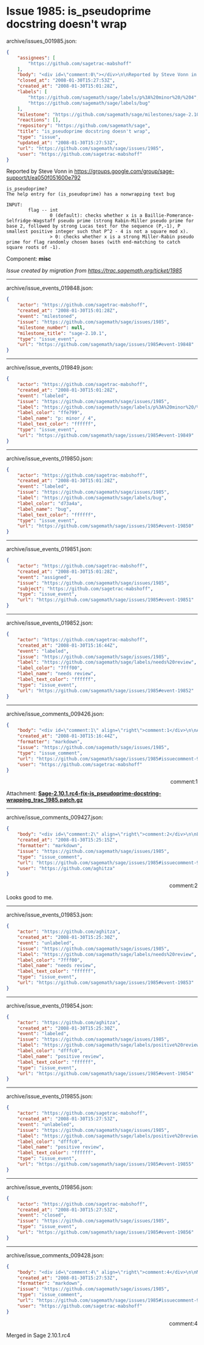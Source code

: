 # Issue 1985: is_pseudoprime docstring doesn't wrap

archive/issues_001985.json:
```json
{
    "assignees": [
        "https://github.com/sagetrac-mabshoff"
    ],
    "body": "<div id=\"comment:0\"></div>\n\nReported by Steve Vonn in https://groups.google.com/group/sage-support/t/ea050f051600e792\n\n```\nis_pseudoprime?\nThe help entry for (is_pseudoprime) has a nonwrapping text bug\n\nINPUT:\n        flag -- int\n                0 (default): checks whether x is a Baillie-Pomerance-Selfridge-Wagstaff pseudo prime (strong Rabin-Miller pseudo prime for base 2, followed by strong Lucas test for the sequence (P,-1), P smallest positive integer such that P^2 - 4 is not a square mod x).\n                > 0: checks whether x is a strong Miller-Rabin pseudo prime for flag randomly chosen bases (with end-matching to catch\nsquare roots of -1). \n```\n\nComponent: **misc**\n\n_Issue created by migration from https://trac.sagemath.org/ticket/1985_\n\n",
    "closed_at": "2008-01-30T15:27:53Z",
    "created_at": "2008-01-30T15:01:28Z",
    "labels": [
        "https://github.com/sagemath/sage/labels/p%3A%20minor%20/%204",
        "https://github.com/sagemath/sage/labels/bug"
    ],
    "milestone": "https://github.com/sagemath/sage/milestones/sage-2.10.1",
    "reactions": [],
    "repository": "https://github.com/sagemath/sage",
    "title": "is_pseudoprime docstring doesn't wrap",
    "type": "issue",
    "updated_at": "2008-01-30T15:27:53Z",
    "url": "https://github.com/sagemath/sage/issues/1985",
    "user": "https://github.com/sagetrac-mabshoff"
}
```
<div id="comment:0"></div>

Reported by Steve Vonn in https://groups.google.com/group/sage-support/t/ea050f051600e792

```
is_pseudoprime?
The help entry for (is_pseudoprime) has a nonwrapping text bug

INPUT:
        flag -- int
                0 (default): checks whether x is a Baillie-Pomerance-Selfridge-Wagstaff pseudo prime (strong Rabin-Miller pseudo prime for base 2, followed by strong Lucas test for the sequence (P,-1), P smallest positive integer such that P^2 - 4 is not a square mod x).
                > 0: checks whether x is a strong Miller-Rabin pseudo prime for flag randomly chosen bases (with end-matching to catch
square roots of -1). 
```

Component: **misc**

_Issue created by migration from https://trac.sagemath.org/ticket/1985_





---

archive/issue_events_019848.json:
```json
{
    "actor": "https://github.com/sagetrac-mabshoff",
    "created_at": "2008-01-30T15:01:28Z",
    "event": "milestoned",
    "issue": "https://github.com/sagemath/sage/issues/1985",
    "milestone_number": null,
    "milestone_title": "sage-2.10.1",
    "type": "issue_event",
    "url": "https://github.com/sagemath/sage/issues/1985#event-19848"
}
```



---

archive/issue_events_019849.json:
```json
{
    "actor": "https://github.com/sagetrac-mabshoff",
    "created_at": "2008-01-30T15:01:28Z",
    "event": "labeled",
    "issue": "https://github.com/sagemath/sage/issues/1985",
    "label": "https://github.com/sagemath/sage/labels/p%3A%20minor%20/%204",
    "label_color": "ffe799",
    "label_name": "p: minor / 4",
    "label_text_color": "ffffff",
    "type": "issue_event",
    "url": "https://github.com/sagemath/sage/issues/1985#event-19849"
}
```



---

archive/issue_events_019850.json:
```json
{
    "actor": "https://github.com/sagetrac-mabshoff",
    "created_at": "2008-01-30T15:01:28Z",
    "event": "labeled",
    "issue": "https://github.com/sagemath/sage/issues/1985",
    "label": "https://github.com/sagemath/sage/labels/bug",
    "label_color": "d73a4a",
    "label_name": "bug",
    "label_text_color": "ffffff",
    "type": "issue_event",
    "url": "https://github.com/sagemath/sage/issues/1985#event-19850"
}
```



---

archive/issue_events_019851.json:
```json
{
    "actor": "https://github.com/sagetrac-mabshoff",
    "created_at": "2008-01-30T15:01:28Z",
    "event": "assigned",
    "issue": "https://github.com/sagemath/sage/issues/1985",
    "subject": "https://github.com/sagetrac-mabshoff",
    "type": "issue_event",
    "url": "https://github.com/sagemath/sage/issues/1985#event-19851"
}
```



---

archive/issue_events_019852.json:
```json
{
    "actor": "https://github.com/sagetrac-mabshoff",
    "created_at": "2008-01-30T15:16:44Z",
    "event": "labeled",
    "issue": "https://github.com/sagemath/sage/issues/1985",
    "label": "https://github.com/sagemath/sage/labels/needs%20review",
    "label_color": "7fff00",
    "label_name": "needs review",
    "label_text_color": "ffffff",
    "type": "issue_event",
    "url": "https://github.com/sagemath/sage/issues/1985#event-19852"
}
```



---

archive/issue_comments_009426.json:
```json
{
    "body": "<div id=\"comment:1\" align=\"right\">comment:1</div>\n\nAttachment: **[Sage-2.10.1.rc4-fix-is_pseudoprime-docstring-wrapping_trac_1985.patch.gz](https://github.com/sagemath/sage/files/ticket1985/Sage-2.10.1.rc4-fix-is_pseudoprime-docstring-wrapping_trac_1985.patch.gz)**",
    "created_at": "2008-01-30T15:16:44Z",
    "formatter": "markdown",
    "issue": "https://github.com/sagemath/sage/issues/1985",
    "type": "issue_comment",
    "url": "https://github.com/sagemath/sage/issues/1985#issuecomment-9426",
    "user": "https://github.com/sagetrac-mabshoff"
}
```

<div id="comment:1" align="right">comment:1</div>

Attachment: **[Sage-2.10.1.rc4-fix-is_pseudoprime-docstring-wrapping_trac_1985.patch.gz](https://github.com/sagemath/sage/files/ticket1985/Sage-2.10.1.rc4-fix-is_pseudoprime-docstring-wrapping_trac_1985.patch.gz)**



---

archive/issue_comments_009427.json:
```json
{
    "body": "<div id=\"comment:2\" align=\"right\">comment:2</div>\n\nLooks good to me.",
    "created_at": "2008-01-30T15:25:15Z",
    "formatter": "markdown",
    "issue": "https://github.com/sagemath/sage/issues/1985",
    "type": "issue_comment",
    "url": "https://github.com/sagemath/sage/issues/1985#issuecomment-9427",
    "user": "https://github.com/aghitza"
}
```

<div id="comment:2" align="right">comment:2</div>

Looks good to me.



---

archive/issue_events_019853.json:
```json
{
    "actor": "https://github.com/aghitza",
    "created_at": "2008-01-30T15:25:30Z",
    "event": "unlabeled",
    "issue": "https://github.com/sagemath/sage/issues/1985",
    "label": "https://github.com/sagemath/sage/labels/needs%20review",
    "label_color": "7fff00",
    "label_name": "needs review",
    "label_text_color": "ffffff",
    "type": "issue_event",
    "url": "https://github.com/sagemath/sage/issues/1985#event-19853"
}
```



---

archive/issue_events_019854.json:
```json
{
    "actor": "https://github.com/aghitza",
    "created_at": "2008-01-30T15:25:30Z",
    "event": "labeled",
    "issue": "https://github.com/sagemath/sage/issues/1985",
    "label": "https://github.com/sagemath/sage/labels/positive%20review",
    "label_color": "dfffc0",
    "label_name": "positive review",
    "label_text_color": "ffffff",
    "type": "issue_event",
    "url": "https://github.com/sagemath/sage/issues/1985#event-19854"
}
```



---

archive/issue_events_019855.json:
```json
{
    "actor": "https://github.com/sagetrac-mabshoff",
    "created_at": "2008-01-30T15:27:53Z",
    "event": "unlabeled",
    "issue": "https://github.com/sagemath/sage/issues/1985",
    "label": "https://github.com/sagemath/sage/labels/positive%20review",
    "label_color": "dfffc0",
    "label_name": "positive review",
    "label_text_color": "ffffff",
    "type": "issue_event",
    "url": "https://github.com/sagemath/sage/issues/1985#event-19855"
}
```



---

archive/issue_events_019856.json:
```json
{
    "actor": "https://github.com/sagetrac-mabshoff",
    "created_at": "2008-01-30T15:27:53Z",
    "event": "closed",
    "issue": "https://github.com/sagemath/sage/issues/1985",
    "type": "issue_event",
    "url": "https://github.com/sagemath/sage/issues/1985#event-19856"
}
```



---

archive/issue_comments_009428.json:
```json
{
    "body": "<div id=\"comment:4\" align=\"right\">comment:4</div>\n\nMerged in Sage 2.10.1.rc4",
    "created_at": "2008-01-30T15:27:53Z",
    "formatter": "markdown",
    "issue": "https://github.com/sagemath/sage/issues/1985",
    "type": "issue_comment",
    "url": "https://github.com/sagemath/sage/issues/1985#issuecomment-9428",
    "user": "https://github.com/sagetrac-mabshoff"
}
```

<div id="comment:4" align="right">comment:4</div>

Merged in Sage 2.10.1.rc4
